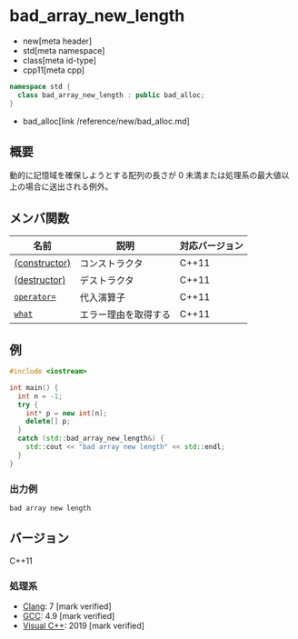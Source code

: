 # bad_array_new_length
* new[meta header]
* std[meta namespace]
* class[meta id-type]
* cpp11[meta cpp]

```cpp
namespace std {
  class bad_array_new_length : public bad_alloc;
}
```
* bad_alloc[link /reference/new/bad_alloc.md]

## 概要
動的に記憶域を確保しようとする配列の長さが 0 未満または処理系の最大値以上の場合に送出される例外。


## メンバ関数

| 名前 | 説明 | 対応バージョン |
|------|------|----------------|
| [(constructor)](bad_array_new_length/op_constructor.md) | コンストラクタ | C++11 |
| [(destructor)](bad_array_new_length/op_destructor.md) | デストラクタ | C++11 |
| [`operator=`](bad_array_new_length/op_assign.md) | 代入演算子 | C++11 |
| [`what`](bad_array_new_length/what.md) | エラー理由を取得する | C++11 |


## 例
```cpp example
#include <iostream>

int main() {
  int n = -1;
  try {
    int* p = new int[n];
    delete[] p;
  }
  catch (std::bad_array_new_length&) {
    std::cout << "bad array new length" << std::endl;
  }
}
```

### 出力例
```
bad array new length
```

## バージョン
C++11

### 処理系
- [Clang](/implementation.md#clang): 7 [mark verified]
- [GCC](/implementation.md#gcc): 4.9 [mark verified]
- [Visual C++](/implementation.md#visual_cpp): 2019 [mark verified]
